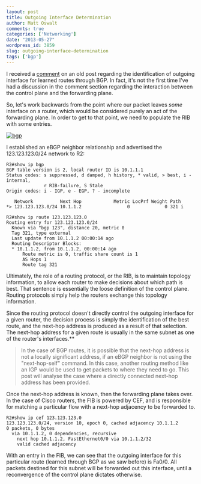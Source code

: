 ```yaml
---
layout: post
title: Outgoing Interface Determination
author: Matt Oswalt
comments: true
categories: ['Networking']
date: "2013-05-27"
wordpress_id: 3859
slug: outgoing-interface-determination
tags: ['bgp']
---
```



I received a [comment](https://oswalt.dev/2011/07/the-anatomy-of-show-ip-route/#comment-909366194) on an old post regarding the identification of outgoing interface for learned routes through BGP. In fact, it's not the first time I've had a discussion in the comment section regarding the interaction between the control plane and the forwarding plane.

So, let's work backwards from the point where our packet leaves *some* interface on a router, which would be considered purely an act of the forwarding plane. In order to get to that point, we need to populate the RIB with some entries.

[![bgp](/assets/2013/05/bgp.png)](/assets/2013/05/bgp.png)

I established an eBGP neighbor relationship and advertised the 123.123.123.0/24 network to R2:
    
    R2#show ip bgp
    BGP table version is 2, local router ID is 10.1.1.1
    Status codes: s suppressed, d damped, h history, * valid, > best, i - internal,
                  r RIB-failure, S Stale
    Origin codes: i - IGP, e - EGP, ? - incomplete
    
       Network          Next Hop            Metric LocPrf Weight Path
    *> 123.123.123.0/24 10.1.1.2                 0             0 321 i
    
    R2#show ip route 123.123.123.0
    Routing entry for 123.123.123.0/24
      Known via "bgp 123", distance 20, metric 0
      Tag 321, type external
      Last update from 10.1.1.2 00:00:14 ago
      Routing Descriptor Blocks:
      * 10.1.1.2, from 10.1.1.2, 00:00:14 ago
          Route metric is 0, traffic share count is 1
          AS Hops 1
          Route tag 321

Ultimately, the role of a routing protocol, or the RIB, is to maintain topology information, to allow each router to make decisions about which path is best. That sentence is essentially the loose definition of the control plane. Routing protocols simply help the routers exchange this topology information.

Since the routing protocol doesn't directly control the outgoing interface for a given router, the decision process is simply the identification of the best route, and the next-hop address is produced as a result of that selection. The next-hop address for a given route is usually in the same subnet as one of the router's interfaces.**

> In the case of BGP routes, it is possible that the next-hop address is not a locally significant address, if an eBGP neighbor is not using the "next-hop-self" command. In this case, another routing method like an IGP would be used to get packets to where they need to go. This post will analyse the case where a directly connected next-hop address has been provided.

Once the next-hop address is known, then the forwarding plane takes over. In the case of Cisco routers, the FIB is powered by CEF, and is responsible for matching a particular flow with a next-hop adjacency to be forwarded to.
    
    R2#show ip cef 123.123.123.0
    123.123.123.0/24, version 10, epoch 0, cached adjacency 10.1.1.2
    0 packets, 0 bytes
      via 10.1.1.2, 0 dependencies, recursive
        next hop 10.1.1.2, FastEthernet0/0 via 10.1.1.2/32
        valid cached adjacency

With an entry in the FIB, we can see that the outgoing interface for this particular route (learned through BGP as we saw before) is Fa0/0. All packets destined for this subnet will be forwarded out this interface, until a reconvergence of the control plane dictates otherwise.
